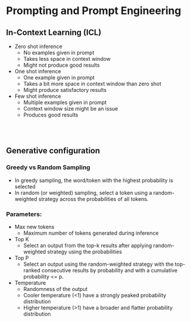 # Prompting and Prompt Engineering

## In-Context Learning (ICL)
- Zero shot inference
    - No examples given in prompt
    - Takes less space in context window
    - Might not produce good results
- One shot inference
    - One example given in prompt
    - Takes a bit more space in context window than zero shot
    - Might produce satisfactory results
- Few shot inference
    - Multiple examples given in prompt
    - Context window size might be an issue
    - Produces good results

<br><br> 

## Generative configuration

### Greedy vs Random Sampling
- In greedy sampling, the word/token with the highest probability is selected
- In random (or weighted) sampling, select a token using a random-weighted strategy across
the probabilities of all tokens. 

### Parameters:
- Max new tokens
    - Maximum number of tokens generated during inference
- Top K
    - Select an output from the top-k results after applying random-weighted strategy using the probabilities
- Top P
    - Select an output using the random-weighted strategy with the top-ranked consecutive results by probability and with a cumulative probability <= p.
- Temperature
    - Randomness of the output
    - Cooler temperature (<1) have a strongly peaked probability distribution
    - Higher temperature (>1) have a broader and flatter probability distribution
